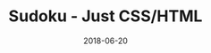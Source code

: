 ---
title: 'Sudoku - Just CSS/HTML'
description: 'Complete a sudoku puzzle without Javascript or server-side interaction.'
gametype: 'simple'
gameid: 78
date: 2018-06-20
tags: []
draft: false
type: 'games'
num19: [{'idx':1,'arr1':[1,2,3,4,5,6,7,8,9],'arr2':[1,2,3,4,5,6,7,8,9]},{'idx':2,'arr1':[1,2,3,4,5,6,7,8,9],'arr2':[1,2,3,4,5,6,7,8,9]},{'idx':3,'arr1':[1,2,3,4,5,6,7,8,9],'arr2':[1,2,3,4,5,6,7,8,9]},{'idx':4,'arr1':[1,2,3,4,5,6,7,8,9],'arr2':[1,2,3,4,5,6,7,8,9]},{'idx':5,'arr1':[1,2,3,4,5,6,7,8,9],'arr2':[1,2,3,4,5,6,7,8,9]},{'idx':6,'arr1':[1,2,3,4,5,6,7,8,9],'arr2':[1,2,3,4,5,6,7,8,9]},{'idx':7,'arr1':[1,2,3,4,5,6,7,8,9],'arr2':[1,2,3,4,5,6,7,8,9]},{'idx':8,'arr1':[1,2,3,4,5,6,7,8,9],'arr2':[1,2,3,4,5,6,7,8,9]},{'idx':9,'arr1':[1,2,3,4,5,6,7,8,9],'arr2':[1,2,3,4,5,6,7,8,9]}]
puzzle: [[0, 8, 0, 0, 0, 0, 0, 9, 0], [4, 0, 1, 0, 0, 0, 5, 0, 7], [0, 6, 2, 5, 0, 0, 4, 3, 0], [0, 0, 0, 8, 5, 1, 7, 0, 0], [0, 0, 0, 9, 0, 7, 0, 0, 0], [0, 0, 9, 6, 4, 2, 0, 0, 0], [0, 1, 3, 0, 0, 9, 8, 4, 0], [8, 0, 4, 0, 0, 0, 1, 0, 2], [0, 7, 0, 0, 0, 0, 0, 6, 0]]
layout: 'sudokucssstatic'
---